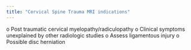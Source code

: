 ```yaml
---
title: "Cervical Spine Trauma MRI indications"
---
```

o Post traumatic cervical myelopathy/radiculopathy
o Clinical symptoms unexplained by other radiologic studies 
o Assess ligamentous injury
o Possible disc herniation

